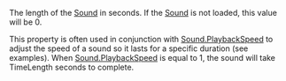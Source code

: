 The length of the [Sound](https://create.roblox.com/docs/reference/engine/classes/Sound) in seconds. If the [Sound](https://create.roblox.com/docs/reference/engine/classes/Sound) is not loaded, this
value will be 0.

This property is often used in conjunction with [Sound.PlaybackSpeed](https://create.roblox.com/docs/reference/engine/classes/Sound#PlaybackSpeed) to
adjust the speed of a sound so it lasts for a specific duration (see
examples). When [Sound.PlaybackSpeed](https://create.roblox.com/docs/reference/engine/classes/Sound#PlaybackSpeed) is equal to 1, the sound will take
TimeLength seconds to complete.